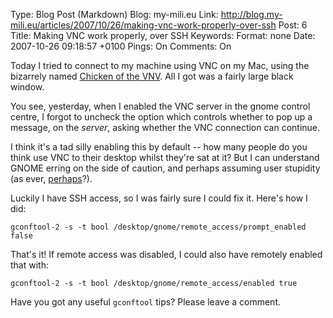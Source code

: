 Type: Blog Post (Markdown)
Blog: my-mili.eu
Link: http://blog.my-mili.eu/articles/2007/10/26/making-vnc-work-properly-over-ssh
Post: 6
Title: Making VNC work properly, over SSH
Keywords: 
Format: none
Date: 2007-10-26 09:18:57 +0100
Pings: On
Comments: On

Today I tried to connect to my machine using VNC on my Mac, using the bizarrely named [Chicken of the VNV](http://www.apple.com/downloads/macosx/networking_security/chickenofthevnc.html). All I got was a fairly large black window.

You see, yesterday, when I enabled the VNC server in the gnome control centre, I forgot to uncheck the option which controls whether to pop up a message, on the _server_, asking whether the VNC connection can continue.

I think it's a tad silly enabling this by default -- how many people do you think use VNC to their desktop whilst they're sat at it? But I can understand GNOME erring on the side of caution, and perhaps assuming user stupidity (as ever, [perhaps](http://www.desktoplinux.com/news/NS8745257437.html)?).

Luckily I have SSH access, so I was fairly sure I could fix it. Here's how I did:

`gconftool-2 -s -t bool /desktop/gnome/remote_access/prompt_enabled false`

That's it! If remote access was disabled, I could also have remotely enabled that with: 

`gconftool-2 -s -t bool /desktop/gnome/remote_access/enabled true`

Have you got any useful `gconftool` tips? Please leave a comment.
